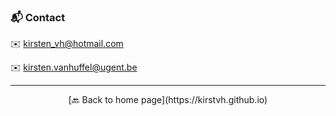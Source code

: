 ### 📬 Contact

✉️ kirsten_vh@hotmail.com

✉️ kirsten.vanhuffel@ugent.be

---------------------------
<div align="center">
[🔙 Back to home page](https://kirstvh.github.io)
</div>
 
